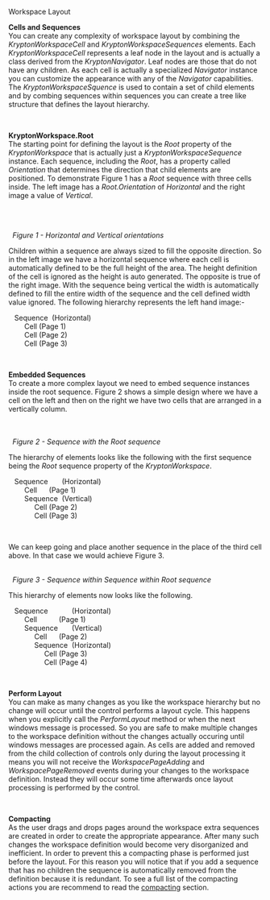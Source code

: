 Workspace Layout

  
**Cells and Sequences**  
You can create any complexity of workspace layout by combining the
*KryptonWorkspaceCell* and *KryptonWorkspaceSequences* elements. Each
*KryptonWorkspaceCell* represents a leaf node in the layout and is actually a
class derived from the *KryptonNavigator*. Leaf nodes are those that do not have
any children. As each cell is actually a specialized *Navigator* instance you
can customize the appearance with any of the *Navigator* capabilities. The
*KryptonWorkspaceSquence* is used to contain a set of child elements and by
combing sequences within sequences you can create a tree like structure that
defines the layout hierarchy.

 

**KryptonWorkspace.Root**  
The starting point for defining the layout is the *Root* property of the
*KryptonWorkspace* that is actually just a *KryptonWorkspaceSequence* instance.
Each sequence, including the *Root*, has a property called *Orientation* that
determines the direction that child elements are positioned. To demonstrate
Figure 1 has a *Root* sequence with three cells inside. The left image has a
*Root.Orientation* of *Horizontal* and the right image a value of *Vertical*.

 

     
  *Figure 1 - Horizontal and Vertical orientations*

  
Children within a sequence are always sized to fill the opposite direction. So
in the left image we have a horizontal sequence where each cell is automatically
defined to be the full height of the area. The height definition of the cell is
ignored as the height is auto generated. The opposite is true of the right
image. With the sequence being vertical the width is automatically defined to
fill the entire width of the sequence and the cell defined width value ignored.
The following hierarchy represents the left hand image:-

   Sequence  (Horizontal)  
        Cell (Page 1)  
        Cell (Page 2)  
        Cell (Page 3)

 

**Embedded Sequences**  
To create a more complex layout we need to embed sequence instances inside the
root sequence. Figure 2 shows a simple design where we have a cell on the left
and then on the right we have two cells that are arranged in a vertically
column.  
 

      
  *Figure 2 - Sequence with the Root sequence*

The hierarchy of elements looks like the following with the first sequence being
the *Root* sequence property of the *KryptonWorkspace*.

   Sequence       (Horizontal)  
        Cell      (Page 1)  
        Sequence  (Vertical)  
             Cell (Page 2)  
             Cell (Page 3)

 

We can keep going and place another sequence in the place of the third cell
above. In that case we would achieve Figure 3.

      
  *Figure 3 - Sequence within Sequence within Root sequence*

This hierarchy of elements now looks like the following.

   Sequence            (Horizontal)  
        Cell           (Page 1)  
        Sequence       (Vertical)  
             Cell      (Page 2)  
             Sequence  (Horizontal)  
                  Cell (Page 3)  
                  Cell (Page 4)

 

**Perform Layout**  
You can make as many changes as you like the workspace hierarchy but no change
will occur until the control performs a layout cycle. This happens when you
explicitly call the *PerformLayout* method or when the next windows message is
processed. So you are safe to make multiple changes to the workspace definition
without the changes actually occuring until windows messages are processed
again. As cells are added and removed from the child collection of controls only
during the layout processing it means you will not receive the
*WorkspacePageAdding* and *WorkspacePageRemoved* events during your changes to
the workspace definition. Instead they will occur some time afterwards once
layout processing is performed by the control.

 

**Compacting**  
As the user drags and drops pages around the workspace extra sequences are
created in order to create the appropriate appearance. After many such changes
the workspace definition would become very disorganized and inefficient. In
order to prevent this a compacting phase is performed just before the layout.
For this reason you will notice that if you add a sequence that has no children
the sequence is automatically removed from the definition because it is
redundant. To see a full list of the compacting actions you are recommend to
read the [compacting](topic115.md) section.
